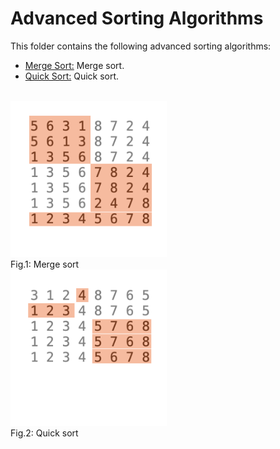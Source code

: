 # Advanced Sorting Algorithms

This folder contains the following advanced sorting algorithms:

* [Merge Sort:](https://github.com/Carla-de-Beer/Java/blob/master/Data%20Structures%20and%20Algorithms/Sorting%20Algorithms/Advanced%20Sorting%20Algorithms/MergeSort.java) Merge sort.
* [Quick Sort:](https://github.com/Carla-de-Beer/Java/blob/master/Data%20Structures%20and%20Algorithms/Sorting%20Algorithms/Advanced%20Sorting%20Algorithms/QuickSort.java) Quick sort.

</br>
<img src="Images/MergeSort.png" width="250px"/>
<figcaption>Fig.1: Merge sort</figcaption>
<img src="Images/QuickSort.png" width="250px"/>
<figcaption>Fig.2: Quick sort</figcaption>

